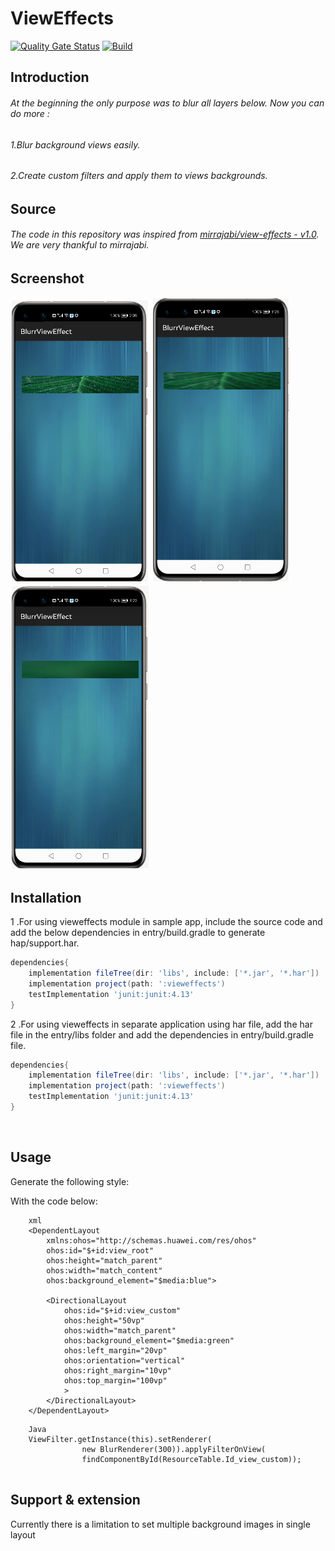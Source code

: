 # ViewEffects
[![Quality Gate Status](https://sonarcloud.io/api/project_badges/measure?project=applibgroup_SpannableTextView&metric=alert_status)](https://sonarcloud.io/dashboard?id=applibgroup_SpannableTextView)
[![Build](https://github.com/applibgroup/SpannableTextView/actions/workflows/main.yml/badge.svg)](https://github.com/applibgroup/SpannableTextView/actions/workflows/main.yml)
 
## Introduction
 
###### At the beginning the only purpose was to blur all layers below. Now you can do more :
###### 1.Blur background views easily.
###### 2.Create custom filters and apply them to views backgrounds.

## Source
 
###### The code in this repository was inspired from [mirrajabi/view-effects - v1.0](https://github.com/mirrajabi/view-effects). We are very thankful to mirrajabi.

## Screenshot

 ![Continuous, Discrete, Custom Java layout](images/with5Per.png) 
 ![Continuous, Discrete, Custom Java layout](images/with30Per.png)
 ![Continuous, Discrete, Custom Java layout](images/with300Per.png)


## Installation

1 .For using vieweffects module in sample app, include the source code and add the below dependencies in entry/build.gradle to generate hap/support.har.

```groovy
dependencies{
    implementation fileTree(dir: 'libs', include: ['*.jar', '*.har'])
    implementation project(path: ':vieweffects')
    testImplementation 'junit:junit:4.13'
}
```
2 .For using vieweffects in separate application using har file, add the har file in the entry/libs folder and add the dependencies in entry/build.gradle file.

```groovy
dependencies{
    implementation fileTree(dir: 'libs', include: ['*.jar', '*.har'])
    implementation project(path: ':vieweffects')
    testImplementation 'junit:junit:4.13'
}
```
​
## Usage

Generate the following style:

With the code below:
```
    xml
    <DependentLayout
        xmlns:ohos="http://schemas.huawei.com/res/ohos"
        ohos:id="$+id:view_root"
        ohos:height="match_parent"
        ohos:width="match_content"
        ohos:background_element="$media:blue">
    
        <DirectionalLayout
            ohos:id="$+id:view_custom"
            ohos:height="50vp"
            ohos:width="match_parent"
            ohos:background_element="$media:green"
            ohos:left_margin="20vp"
            ohos:orientation="vertical"
            ohos:right_margin="10vp"
            ohos:top_margin="100vp"
            >
        </DirectionalLayout>    
    </DependentLayout>  
```
```
    Java
    ViewFilter.getInstance(this).setRenderer(
                new BlurRenderer(300)).applyFilterOnView(
                findComponentById(ResourceTable.Id_view_custom));
  
```
## Support & extension

Currently there is a limitation to set multiple background images in single layout